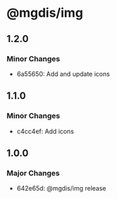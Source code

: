 # @mgdis/img

## 1.2.0

### Minor Changes

- 6a55650: Add and update icons

## 1.1.0

### Minor Changes

- c4cc4ef: Add icons

## 1.0.0

### Major Changes

- 642e65d: @mgdis/img release
